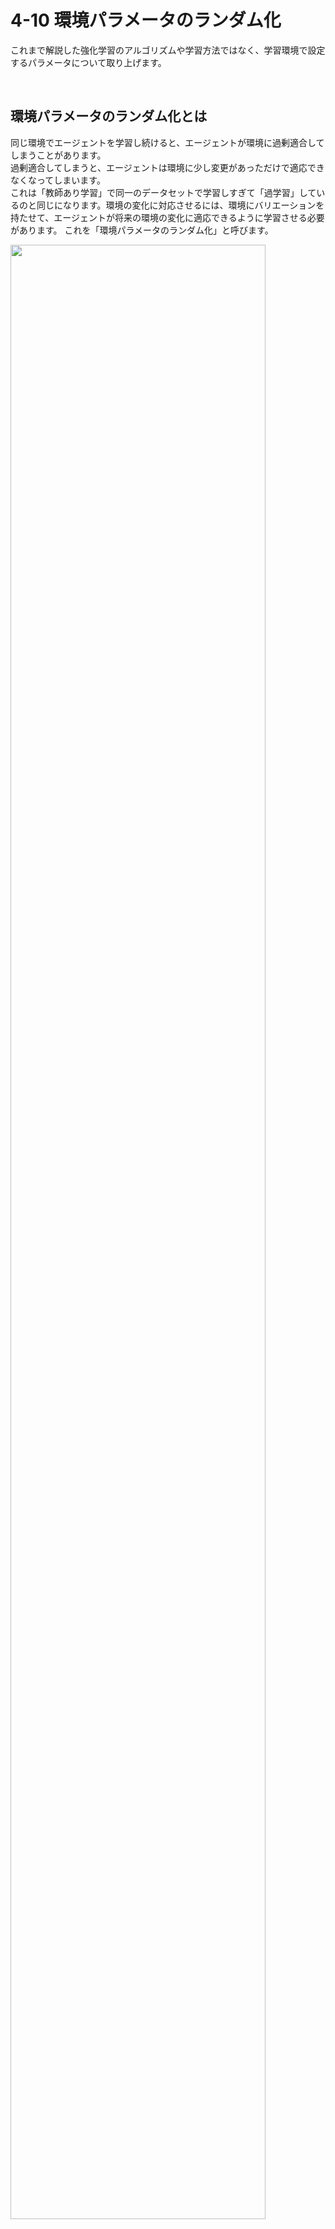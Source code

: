 # 4-10 環境パラメータのランダム化

これまで解説した強化学習のアルゴリズムや学習方法ではなく、学習環境で設定するパラメータについて取り上げます。

<br>

## 環境パラメータのランダム化とは

同じ環境でエージェントを学習し続けると、エージェントが環境に過剰適合してしまうことがあります。  
過剰適合してしまうと、エージェントは環境に少し変更があっただけで適応できなくなってしまいます。  
これは「教師あり学習」で同一のデータセットで学習しすぎて「過学習」しているのと同じになります。環境の変化に対応させるには、環境にバリエーションを持たせて、エージェントが将来の環境の変化に適応できるように学習させる必要があります。
これを「環境パラメータのランダム化」と呼びます。


<img src="images/4_10.JPG" width="90%" alt="" title="">

<br>

## 環境パラメータのランダム化の実装手順

「環境パラメータのランダム化」の実装手順は、次の２つです。

#### ①バリエーションを持たせるパラメータを環境パラメータで実装  
#### ②学習設定ファイルへの環境パラメータのランダム化の設定の追加


<br>


## 環境パラメータのランダム化の学習環境の準備
2で作成した学習環境「RollerBall」をカスタマイズして「環境パラメータのランダム化」を行います。環境内のバリエーションを持たせるパラメータを「環境パラメータ」で実装します。「環境パラメータ」の実装方法は、前回の「4-9 カリキュラム学習」と同じです。

今回は、以下の２つの変数を「環境パラメータ」として定義します。
```
・mass:ボールの重さ
・scale:ボールの大きさ
```
環境パラメータがランダムに変化するように、OnEpisodeBegin()で環境パラメータの値を設定します。環境パラメータは、カリキュラム学習と同様に「Academy.Instance.EnviromentParameters」のGetWithDefault()で取得します。

`RollerAgent.cs`
```cs
// 環境パラメータの設定
EnvironmentParameters envParams = Academy.Instance.EnvironmentParameters;
rBody.mass = envParams.GetWithDefault("mass", 1.0f);
var scale = envParams.GetWithDefault("scale", 1.0f);
rBody.gameObject.transform.localScale = new Vector3(scale, scale, scale);
```


<br>


## 環境パラメータのランダム化の学習設定ファイルの設定

今回は「PPO」で学習します。以下のように、ハイパーパラメータを設定してください。

```yaml
behaviors:
  RollerBall:
    #トレーナー種別
    trainer_type: ppo

    #基本
    max_steps: 500000
    time_horizon: 64
    summary_freq: 1000
    keep_checkpoints: 5

    #学習アルゴリズム
    hyperparameters:
      #PPOとSAC共通
      batch_size: 10
      buffer_size: 100
      learning_rate: 0.0003
      learning_rate_schedule: linear

      #PPO用
      beta: 0.005
      epsilon: 0.2
      lambd: 0.95
      num_epoch: 3

    #ニューラルネットワーク
    network_settings:
      normalize: true
      hidden_units: 128
      num_layers: 2
    
    #報酬
    reward_signals:
      #環境報酬
      extrinsic:
        gamma: 0.99
        strength: 1.0

# 環境パラメータ
environment_parameters:
  # ボールの重さ
  mass:
    sampler_type: uniform
    sampler_parameters:
      min_value: 0.5
      max_value: 10

  # ボールの大きさ
  scale:
    sampler_type: uniform
    sampler_parameters:
      min_value: 0.75
      max_value: 3

```


<br>


### 環境パラメータのランダム化のハイパーパラメータ
「environment_parameters:」の直下に「環境パラメータ名」を並べ、「sampler_type:」にサンプラー種別、「sampler_parameters:」にサンプラーのパラメータを記述します。


```yaml
# 環境パラメータ
environment_parameters:
  # ボールの重さ
  mass:
    sampler_type: <サンプラー種別>
    sampler_parameters:
      <サンプラーパラメータ>

  # ボールの大きさ
  scale:
    sampler_type: <サンプラー種別>
    sampler_parameters:
      <サンプラーパラメータ>
```

「sampler_type」のサンプラー種別は、「uniform」「gaussian」「multirangenuform」の３つが存在します。

**・`uniform`**
「uniform」は、「最小値」(min_value)と「最大値」（max_value）の間で浮動小数値を均一に適用する[サンプラー種別](4_10_2.md)です。0.5 ~ 10.0 の値を均一に適用する例は、次のとおりです。

```
  mass:
    sampler_type: uniform
    sampler_parameters:
      min_value: 0.5
      max_value: 10
```

<br>

**・`gaussian`**
「gaussian」は、「平均」（mean）と「標準偏差」（st_dev）のガウス分布で浮動小数値を適用する[サンプラー種別](4_10_2.md)です。平均2、標準偏差0.3のガウス分布を適用する例は、次のとおりです。
```
  scale:
    sampler_type: gaussian
    sampler_parameters:
      mean:2
      st_dev:0.3
```

**・`multirangeuniform`**
「multirangeuniform」は、指定された間隔（interval）で浮動小数値を均一に適用する[サンプラー種別](4_10_2.md)です。間隔（interval）を指定する書式は、次のとおりです。

```
[[間隔１の最小値,間隔１の最大値],[間隔２の最小値,間隔２の最大値], . . .]
```

「7~10」または「15~20」の値を均一に適用する例は、次のとおりです。

```
  length:
    sampler_type: multirangeuniform
    sampler_parameters:
      interval:[[7,10],[15,20]]
```

<br>


### 環境パラメータのランダム化を使った学習の実行

```
mlagents-learn ./config/sample/RandomizeEx.yaml --run-id=RandomizeEx-1
```


